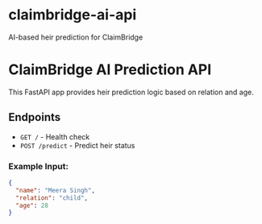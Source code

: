# claimbridge-ai-api
AI-based heir prediction for ClaimBridge
# ClaimBridge AI Prediction API

This FastAPI app provides heir prediction logic based on relation and age.

## Endpoints

- `GET /` - Health check
- `POST /predict` - Predict heir status

### Example Input:
```json
{
  "name": "Meera Singh",
  "relation": "child",
  "age": 28
}

